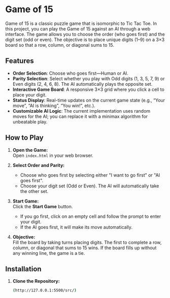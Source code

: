 # Game of 15

Game of 15 is a classic puzzle game that is isomorphic to Tic Tac Toe. In this project, you can play the Game of 15 against an AI through a web interface. The game allows you to choose the order (who goes first) and the digit set (odd or even). The objective is to place unique digits (1–9) on a 3×3 board so that a row, column, or diagonal sums to 15.

## Features

- **Order Selection**: Choose who goes first—Human or AI.
- **Parity Selection**: Select whether you play with Odd digits (1, 3, 5, 7, 9) or Even digits (2, 4, 6, 8). The AI automatically plays the opposite set.
- **Interactive Game Board**: A responsive 3×3 grid where you click a cell to place your digit.
- **Status Display**: Real-time updates on the current game state (e.g., “Your move”, “AI is thinking”, “You win!”, etc.).
- **Customizable AI Logic**: The current implementation uses random moves for the AI; you can replace it with a minimax algorithm for unbeatable play.

## How to Play

1. **Open the Game:**  
   Open `index.html` in your web browser.

2. **Select Order and Parity:**  
   - Choose who goes first by selecting either "I want to go first" or "AI goes first".  
   - Choose your digit set (Odd or Even). The AI will automatically take the other set.

3. **Start Game:**  
   Click the **Start Game** button.  
   - If you go first, click on an empty cell and follow the prompt to enter your digit.  
   - If the AI goes first, it will make its move automatically.

4. **Objective:**  
   Fill the board by taking turns placing digits. The first to complete a row, column, or diagonal that sums to 15 wins. If the board fills up without any winning line, the game is a tie.

## Installation

1. **Clone the Repository:**

   ```bash
   (http://127.0.0.1:5500/src/)
